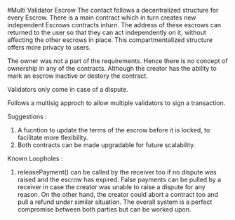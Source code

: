 #Multi Validator Escrow
The contact follows a decentralized structure for every Escrow.
There is a main contract which in turn creates new independent Escrows contracts inturn.
The address of these escrows can returned to the user so that they can act independently on it, without affecting the other escrows in place. This compartmentalized structure offers more privacy to users.

The owner was not a part of the requirements. Hence there is no concept of ownership in any of the contracts. Although the creator has the ability to mark an escrow inactive or destory the contract.

Validators only come in case of a dispute.

Follows a multisig approch to allow multiple validators to sign a transaction.


Suggestions :
1. A fucntion to update the terms of the escrow before it is locked, to facilitate more flexibility.
2. Both contracts can be made upgradable for future scalability.

Known Loopholes :
1. releasePayment() can be called by the receiver too if no dispute was raised and the escrow has expired. False payments can be pulled by a receiver in case the creator was unable to raise a dispute for any reason. On the other hand, the creator could abort a contract too and pull a refund under similar situation. The overall system is a perfect compromise between both parties but can be worked upon.